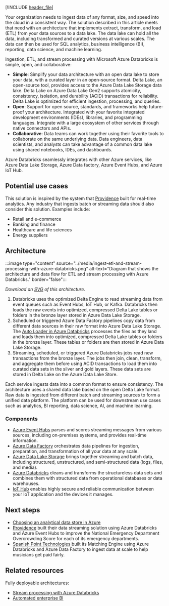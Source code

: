 [!INCLUDE [header_file](../../../includes/sol-idea-header.md)]

Your organization needs to ingest data of any format, size, and speed into the cloud in a consistent way. The solution described in this article meets that need with an architecture that implements extract, transform, and load (ETL) from your data sources to a data lake. The data lake can hold all the data, including transformed and curated versions at various scales. The data can then be used for SQL analytics, business intelligence (BI), reporting, data science, and machine learning.

Ingestion, ETL, and stream processing with Microsoft Azure Databricks is simple, open, and collaborative:

- **Simple**: Simplify your data architecture with an open data lake to store your data, with a curated layer in an open-source format. Delta Lake, an open-source tool, provides access to the Azure Data Lake Storage data lake. Delta Lake on Azure Data Lake Gen2 supports atomicity, consistency, isolation, and durability (ACID) transactions for reliability. Delta Lake is optimized for efficient ingestion, processing, and queries.
- **Open**: Support for open source, standards, and frameworks help future-proof your architecture. Integrated with your favorite integrated development environments (IDEs), libraries, and programming languages. Integrate with a large ecosystem of other services through native connectors and APIs.
- **Collaborative**: Data teams can work together using their favorite tools to collaborate on the same underlying data. Data engineers, data scientists, and analysts can take advantage of a common data lake using shared notebooks, IDEs, and dashboards.

Azure Databricks seamlessly integrates with other Azure services, like Azure Data Lake Storage, Azure Data factory, Azure Event Hubs, and Azure IoT Hub.

## Potential use cases

This solution is inspired by the system that [Providence](https://customers.microsoft.com/story/862036-providence-health-provider-azure) built for real-time analytics. Any industry that ingests batch or streaming data should also consider this solution. Examples include:

- Retail and e-commerce
- Banking and finance
- Healthcare and life sciences
- Energy suppliers

## Architecture

:::image type="content" source="../media/ingest-etl-and-stream-processing-with-azure-databricks.png" alt-text="Diagram that shows the architecture and data flow for ETL and stream processing with Azure Databricks." border="false":::

*Download an [SVG](../media/ingest-etl-and-stream-processing-with-azure-databricks.svg) of this architecture.*

1. Databricks uses the optimized Delta Engine to read streaming data from event queues such as Event Hubs, IoT Hub, or Kafka. Databricks then loads the raw events into optimized, compressed Delta Lake tables or folders in the bronze layer stored in Azure Data Lake Storage.
2. Scheduled or triggered Azure Data Factory pipelines copy data from different data sources in their raw format into Azure Data Lake Storage. The [Auto Loader in Azure Databricks](https://docs.microsoft.com/azure/databricks/spark/latest/structured-streaming/auto-loader) processes the files as they land and loads them into optimized, compressed Delta Lake tables or folders in the bronze layer. These tables or folders are then stored in Azure Data Lake Storage.
3. Streaming, scheduled, or triggered Azure Databricks jobs read new transactions from the bronze layer. The jobs then join, clean, transform, and aggregate them before using ACID transactions to load them into curated data sets in the silver and gold layers. These data sets are stored in Delta Lake on the Azure Data Lake Store.

Each service ingests data into a common format to ensure consistency. The architecture uses a shared data lake based on the open Delta Lake format. Raw data is ingested from different batch and streaming sources to form a unified data platform. The platform can be used for downstream use cases such as analytics, BI reporting, data science, AI, and machine learning.

### Components

- [Azure Event Hubs](https://azure.microsoft.com/services/event-hubs/) parses and scores streaming messages from various sources, including on-premises systems, and provides real-time information.
- [Azure Data Factory](https://azure.microsoft.com/services/data-factory/) orchestrates data pipelines for ingestion, preparation, and transformation of all your data at any scale.
- [Azure Data Lake Storage](https://azure.microsoft.com/services/storage/data-lake-storage) brings together streaming and batch data, including structured, unstructured, and semi-structured data (logs, files, and media).
- [Azure Databricks](https://docs.microsoft.com/azure/azure-databricks/) cleans and transforms the structureless data sets and combines them with structured data from operational databases or data warehouses.
- [IoT Hub](https://azure.microsoft.com/services/iot-hub/) enables highly secure and reliable communication between your IoT application and the devices it manages.

## Next steps

- [Choosing an analytical data store in Azure](/azure/architecture/data-guide/technology-choices/analytical-data-stores)
- [Providence](https://customers.microsoft.com/story/862036-providence-health-provider-azure) built their data streaming solution using Azure Databricks and Azure Event Hubs to improve the National Emergency Department Overcrowding Score for each of its emergency departments.
- [Spanish Point Technologies](https://customers.microsoft.com/story/861222-spanish-point-technologies-professional-services-azure) built its Matching Engine using Azure Databricks and Azure Data Factory to ingest data at scale to help musicians get paid fairly.

## Related resources

Fully deployable architectures:

- [Stream processing with Azure Databricks](/azure/architecture/reference-architectures/data/stream-processing-databricks)
- [Automated enterprise BI](/azure/architecture/reference-architectures/data/enterprise-bi-adf)
